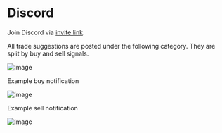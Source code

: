 # Discord

Join Discord via [invite link](https://discord.gg/kneWnuAsQv).

All trade suggestions are posted under the following category. They are split by buy and sell signals.

![image](https://raw.githubusercontent.com/wiki/porqueoutai/argon/images/DiscordChannel.png)

Example buy notification

![image](https://raw.githubusercontent.com/wiki/porqueoutai/argon/images/DiscordBuy.png)

Example sell notification

![image](https://raw.githubusercontent.com/wiki/porqueoutai/argon/images/DiscordSell.png)
